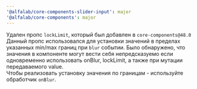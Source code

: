 ```yaml
---
'@alfalab/core-components-slider-input': major
'@alfalab/core-components': major
---
```


Удален пропс `lockLimit`, который был добавлен в `core-components@48.0`<br/>
Данный пропс использовался для установки значений в пределах указанных min/max границ при `blur` событии.
Было обнаружено, что значения в компоненте могут вести себя непредсказуемо если одновременно использовать onBlur, lockLimit, а также при мутации передаваемого value.<br/>
Чтобы реализовать установку значения по границам - используйте обработчик `onBlur`.
